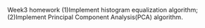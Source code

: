 Week3 homework
(1)Implement histogram equalization algorithm;
(2)Implement Principal Component Analysis(PCA) algorithm.
